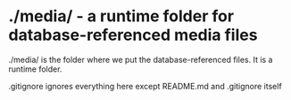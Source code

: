 # ./media/ - a runtime folder for database-referenced media files

./media/ is the folder where we put the database-referenced files. It is a runtime folder.

.gitignore ignores everything here except README.md and .gitignore itself
